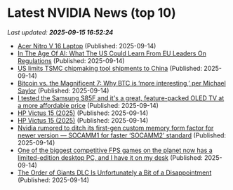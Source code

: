 # Latest NVIDIA News (top 10)
_Last updated: **2025-09-15 16:52:24**_

- [Acer Nitro V 16 Laptop](https://thegadgetflow.com/?p=701299) (Published: 2025-09-14)
- [In The Age Of AI: What The US Could Learn From EU Leaders On Regulations](https://www.forbes.com/sites/daviddoty/2025/09/14/in-the-age-of-ai-what-the-us-could-learn-from-eu-leaders-on-regulations/) (Published: 2025-09-14)
- [US limits TSMC chipmaking tool shipments to China](https://www.spacedaily.com/reports/US_limits_TSMC_chipmaking_tool_shipments_to_China_999.html) (Published: 2025-09-14)
- [Bitcoin vs. the Magnificent 7: Why BTC is ‘more interesting,’ per Michael Saylor](https://ambcrypto.com/bitcoin-vs-the-magnificent-7-why-btc-is-more-interesting-per-michael-saylor/) (Published: 2025-09-14)
- [I tested the Samsung S85F and it's a great, feature-packed OLED TV at a more affordable price](https://www.techradar.com/televisions/samsung-s85f-review) (Published: 2025-09-14)
- [HP Victus 15 (2025)](https://uk.pcmag.com/laptops/160069/hp-victus-15-2025) (Published: 2025-09-14)
- [HP Victus 15 (2025)](https://me.pcmag.com/en/laptops/32238/hp-victus-15-2025) (Published: 2025-09-14)
- [Nvidia rumored to ditch its first-gen custom memory form factor for newer version — SOCAMM1 for faster ‘SOCAMM2’ standard](https://www.tomshardware.com/tech-industry/semiconductors/nvidia-rumored-to-ditch-socamm1-for-socamm2) (Published: 2025-09-14)
- [One of the biggest competitive FPS games on the planet now has a limited-edition desktop PC, and I have it on my desk](https://www.windowscentral.com/hardware/hp/hp-omen-35l-valorant-limited-edition-hands-on) (Published: 2025-09-14)
- [The Order of Giants DLC Is Unfortunately a Bit of a Disappointment](https://wccftech.com/the-order-of-giants-dlc-is-a-bit-of-a-disappointment/) (Published: 2025-09-14)
